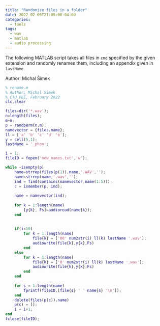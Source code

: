 ```yaml
---
title: "Randomize files in a folder"
date: 2022-02-05T21:00:00-04:00
categories:
  - tools
tags:
  - wav
  - matlab
  - audio processing
---
```


The following MATLAB script takes all files in `cmd` specified by the given extension and randomly renames them, including an appendix given in `lastName`.

Author: Michal Šimek

```matlab
% rename.m
% Author: Michal Simek
% CTU FEE, February 2022
clc,clear

files=dir('*.wav');
n=length(files);
m=n;
p = randperm(n,m);
namevector = {files.name};
ll = ['a' 'b' 'c' 'd' 'e'];
y = cell(5,1);
lastName = '_phon';

i = 1;
fileID = fopen('new_names.txt','w');

while ~isempty(p) 
    name=strrep(files(p(1)).name,'.WAV','');
    name=strrep(name,'.wav','');
    ind = find(contains(namevector,name(1:5)));
    c = ismember(p, ind);
   
    name = namevector(ind);
    
    for k = 1:length(name)
        [y{k}, Fs]=audioread(name{k});
    end
      
    
    if(i<10)
        for k = 1:length(name)
            file{k} = ['00' num2str(i) ll(k) lastName '.wav'];
            audiowrite(file{k},y{k},Fs)
        end
    else
        for k = 1:length(name)
            file{k} = ['0' num2str(i) ll(k) lastName '.wav'];
            audiowrite(file{k},y{k},Fs)
        end
    end
    
    for s = 1:length(name)
        fprintf(fileID,[file{s} ' ' name{s} '\n']);
    end
    delete(files(p(c)).name)
    p(c) = [];
    i = i+1;
end
fclose(fileID);
```

